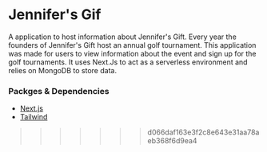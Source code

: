 # Jennifer's Gif
A application to host information about Jennifer's Gift. Every year the founders of Jennifer's Gift host an annual golf tournament. This application was made for users to view information about the event and sign up for the golf tournaments. It uses Next.Js to act as a 
serverless environment and relies on MongoDB to store data.
### Packges & Dependencies
* [Next.js](https://nextjs.org/)
* [Tailwind](https://tailwindcss.com/)
>>>>>>> d066daf163e3f2c8e643e31aa78aeb368f6d9ea4
